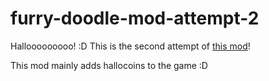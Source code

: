 # furry-doodle-mod-attempt-2

Hallooooooooo! :D This is the second attempt of [this mod](https://github.com/nianny/minecraft-mod-1)!

This mod mainly adds hallocoins to the game :D
